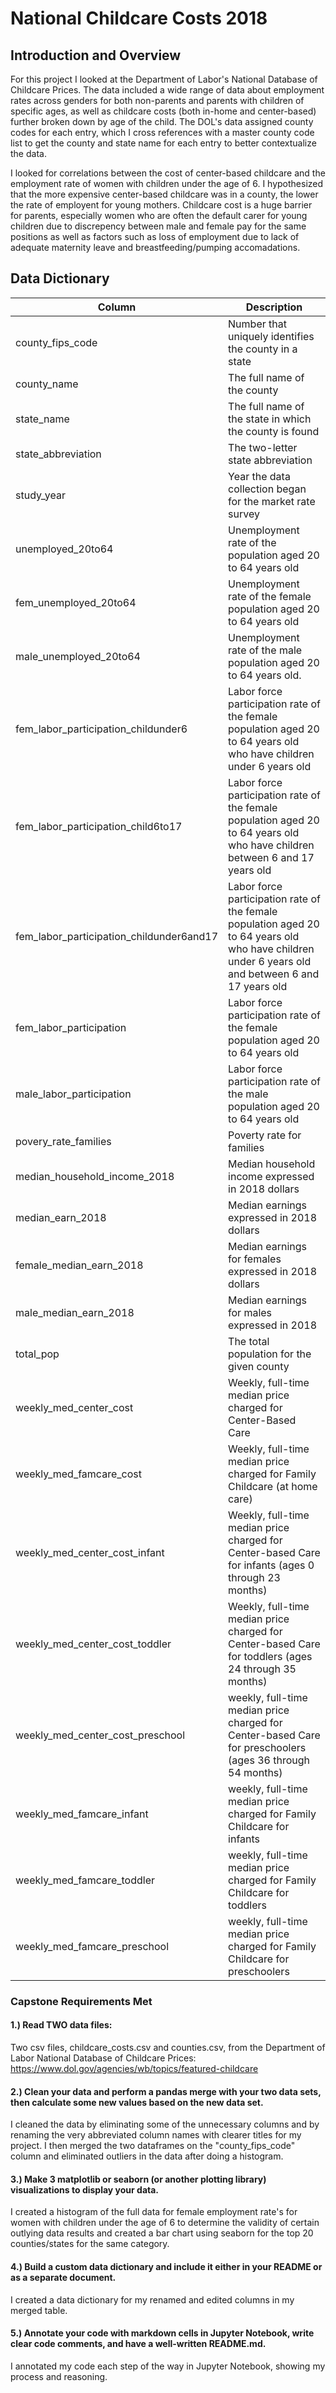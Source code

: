 # National Childcare Costs 2018

## Introduction and Overview
For this project I looked at the Department of Labor's National Database of Childcare Prices. The data included a wide range of data about employment rates across genders for both non-parents and parents with children of specific ages, as well as childcare costs (both in-home and center-based) further broken down by age of the child. The DOL's data assigned county codes for each entry, which I cross references with a master county code list to get the county and state name for each entry to better contextualize the data.

I looked for correlations between the cost of center-based childcare and the employment rate of women with children under the age of 6. I hypothesized that the more expensive center-based childcare was in a county, the lower the rate of employent for young mothers. Childcare cost is a huge barrier for parents, especially women who are often the default carer for young children due to discrepency between male and female pay for the same positions as well as factors such as loss of employment due to lack of adequate maternity leave and breastfeeding/pumping accomadations. 

## Data Dictionary 
|Column|Description|
|------|------|
|county_fips_code|Number that uniquely identifies the county in a state|
|county_name|The full name of the county|
|state_name|The full name of the state in which the county is found|
|state_abbreviation|The two-letter state abbreviation|
|study_year|Year the data collection began for the market rate survey|
|unemployed_20to64|Unemployment rate of the population aged 20 to 64 years old|
|fem_unemployed_20to64|Unemployment rate of the female population aged 20 to 64 years old|
|male_unemployed_20to64|Unemployment rate of the male population aged 20 to 64 years old.|
|fem_labor_participation_childunder6|Labor force participation rate of the female population aged 20 to 64 years old who have children under 6 years old|
|fem_labor_participation_child6to17|Labor force participation rate of the female population aged 20 to 64 years old who have children between 6 and 17 years old|
|fem_labor_participation_childunder6and17|Labor force participation rate of the female population aged 20 to 64 years old who have children under 6 years old and between 6 and 17 years old|
|fem_labor_participation|Labor force participation rate of the female population aged 20 to 64 years old|
|male_labor_participation|Labor force participation rate of the male population aged 20 to 64 years old|
|povery_rate_families|Poverty rate for families|
|median_household_income_2018|Median household income expressed in 2018 dollars|
|median_earn_2018|Median earnings expressed in 2018 dollars|
|female_median_earn_2018|Median earnings for females expressed in 2018 dollars|
|male_median_earn_2018|Median earnings for males expressed in 2018|
|total_pop|The total population for the given county|
|weekly_med_center_cost|Weekly, full-time median price charged for Center-Based Care|
|weekly_med_famcare_cost|Weekly, full-time median price charged for Family Childcare (at home care)|
|weekly_med_center_cost_infant|Weekly, full-time median price charged for Center-based Care for infants (ages 0 through 23 months)|
|weekly_med_center_cost_toddler|Weekly, full-time median price charged for Center-based Care for toddlers (ages 24 through 35 months)|
|weekly_med_center_cost_preschool|weekly, full-time median price charged for Center-based Care for preschoolers (ages 36 through 54 months)|
|weekly_med_famcare_infant|weekly, full-time median price charged for Family Childcare for infants|
|weekly_med_famcare_toddler|weekly, full-time median price charged for Family Childcare for toddlers|
|weekly_med_famcare_preschool|weekly, full-time median price charged for Family Childcare for preschoolers|


### Capstone Requirements Met

#### 1.) Read TWO data files:
Two csv files, childcare_costs.csv and counties.csv, from the Department of Labor National Database of Childcare Prices: https://www.dol.gov/agencies/wb/topics/featured-childcare

#### 2.) Clean your data and perform a pandas merge with your two data sets, then calculate some new values based on the new data set.

I cleaned the data by eliminating some of the unnecessary columns and by renaming the very abbreviated column names with clearer titles for my project. I then merged the two dataframes on the "county_fips_code" column and eliminated outliers in the data after doing a histogram.

#### 3.) Make 3 matplotlib or seaborn (or another plotting library) visualizations to display your data.

I created a histogram of the full data for female employment rate's for women with children under the age of 6 to determine the validity of certain outlying data results and created a bar chart using seaborn for the top 20 counties/states for the same category.

#### 4.) Build a custom data dictionary and include it either in your README or as a separate document.

I created a data dictionary for my renamed and edited columns in my merged table. 

#### 5.) Annotate your code with markdown cells in Jupyter Notebook, write clear code comments, and have a well-written README.md.

I annotated my code each step of the way in Jupyter Notebook, showing my process and reasoning.
